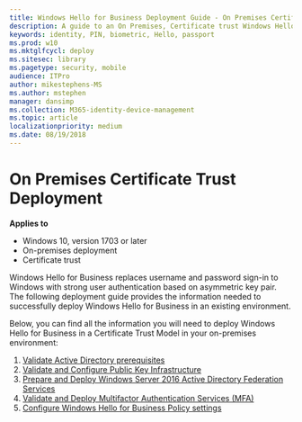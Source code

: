 ```yaml
---
title: Windows Hello for Business Deployment Guide - On Premises Certificate Trust Deployment
description: A guide to an On Premises, Certificate trust Windows Hello for Business deployment 
keywords: identity, PIN, biometric, Hello, passport
ms.prod: w10
ms.mktglfcycl: deploy
ms.sitesec: library
ms.pagetype: security, mobile
audience: ITPro
author: mikestephens-MS
ms.author: mstephen
manager: dansimp
ms.collection: M365-identity-device-management
ms.topic: article
localizationpriority: medium
ms.date: 08/19/2018
---
```

# On Premises Certificate Trust Deployment

**Applies to**
-   Windows 10, version 1703 or later
-   On-premises deployment
-   Certificate trust


Windows Hello for Business replaces username and password sign-in to Windows with strong user authentication based on asymmetric key pair.  The following deployment guide provides the information needed to successfully deploy Windows Hello for Business in an existing environment.  

Below, you can find all the information you will need to deploy Windows Hello for Business in a Certificate Trust Model in your on-premises environment:
1. [Validate Active Directory prerequisites](hello-cert-trust-validate-ad-prereq.md)
2. [Validate and Configure Public Key Infrastructure](hello-cert-trust-validate-pki.md)
3. [Prepare and Deploy Windows Server 2016 Active Directory Federation Services](hello-cert-trust-adfs.md)
4. [Validate and Deploy Multifactor Authentication Services (MFA)](hello-cert-trust-validate-deploy-mfa.md)
5. [Configure Windows Hello for Business Policy settings](hello-cert-trust-policy-settings.md)
